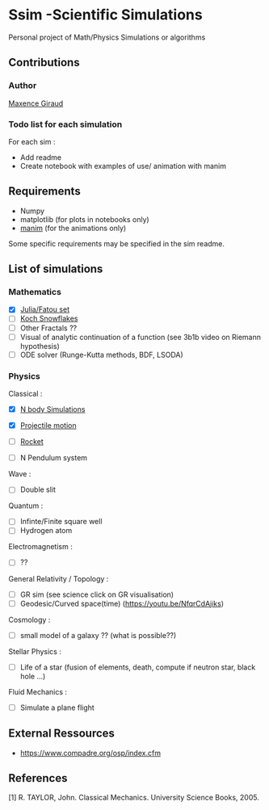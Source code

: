 # Ssim -Scientific Simulations

Personal project of Math/Physics Simulations or algorithms


## Contributions
### Author
[Maxence Giraud](https://github.com/MaxenceGiraud/)

### Todo list for each simulation
For each sim :
* Add readme
* Create notebook with examples of use/ animation with manim

## Requirements 
* Numpy 
* matplotlib (for plots in notebooks only)
* [manim](https://github.com/ManimCommunity/manim) (for the animations only)

Some specific requirements may be specified in the sim readme.
## List of simulations

### Mathematics

- [x] [Julia/Fatou set](ssim/Math/JuliaSet/)
- [ ] [Koch Snowflakes](ssim/Math/KochSnowflake/)
- [ ] Other Fractals ??
- [ ] Visual of analytic continuation of a function (see 3b1b video on Riemann hypothesis)
- [ ] ODE solver (Runge-Kutta methods, BDF, LSODA)   

### Physics
Classical : 
- [x] [N body Simulations](ssim/Physics/Classical/NBody/)
- [x] [Projectile motion](ssim/Physics/Classical/ProjectileMotion/)
- [ ] [Rocket](ssim/Physics/Classical/Rocket/)   
- [ ] N Pendulum system
  

Wave :
- [ ] Double slit

Quantum : 
- [ ] Infinte/Finite square well
- [ ] Hydrogen atom 

Electromagnetism :  
- [ ] ??

General Relativity / Topology :  
- [ ] GR sim (see science click on GR visualisation)
- [ ] Geodesic/Curved space(time) (<https://youtu.be/NfqrCdAjiks>)

Cosmology :  
- [ ] small model of a galaxy ?? (what is possible??)
    
Stellar Physics : 
- [ ] Life of a star (fusion of elements, death, compute if neutron star, black hole ...)

Fluid Mechanics :  
- [ ] Simulate a plane flight


## External Ressources 
- <https://www.compadre.org/osp/index.cfm>

## References

[1] R. TAYLOR, John. Classical Mechanics. University Science Books, 2005.   

[//]: # ([2] J. GRIFFITHS, David. Introduction to Electrodynamics. Pearson Education Limited, 2013.    
[3] SHANKAR, R.. Principles of Quantum Mechanics. Springer US, 2011.    
[4] J. GRIFFITHS, David y F. SCHROETER,  Darrell. Introduction to Quantum Mechanics. Cambridge University Press, 2018.    
[4] K. KUNDU, Pijush y M. COHEN,  Ira. Fluid Mechanics. Elsevier, 2001.   
[5] NEEDHAM, Tristan. Visual Complex Analysis. Clarendon Press, 1998.    
[6] CARROLL, Sean. Spacetime and Geometry: An Introduction to General Relativity. Pearson, 2003.) 


